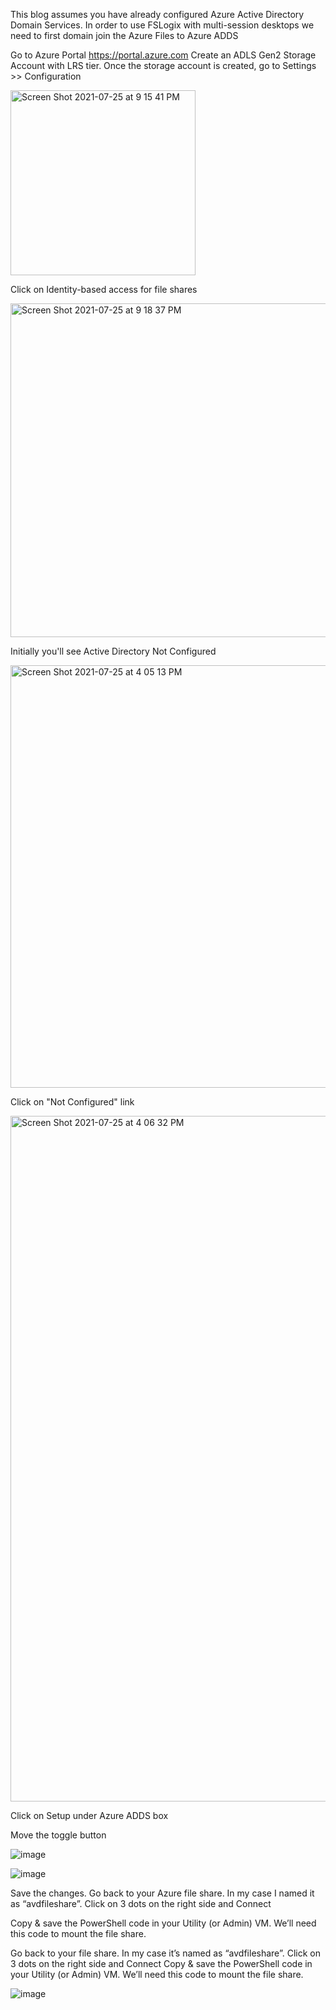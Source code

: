 This blog assumes you have already configured Azure Active Directory Domain Services. 
In order to use FSLogix with multi-session desktops we need to first domain join the Azure Files to Azure ADDS

Go to Azure Portal https://portal.azure.com
Create an ADLS Gen2 Storage Account with LRS tier.
Once the storage account is created, go to Settings >> Configuration

<img width="296" alt="Screen Shot 2021-07-25 at 9 15 41 PM" src="https://user-images.githubusercontent.com/15897803/126932405-08edafdb-65ca-4483-bb54-141035f27186.png">


Click on Identity-based access for file shares

<img width="534" alt="Screen Shot 2021-07-25 at 9 18 37 PM" src="https://user-images.githubusercontent.com/15897803/126932541-1abe5aa0-633f-40f3-bb5f-863dfd123d79.png">

Initially you'll see Active Directory Not Configured

<img width="676" alt="Screen Shot 2021-07-25 at 4 05 13 PM" src="https://user-images.githubusercontent.com/15897803/126932585-74a1dbb7-5b0a-42d5-96ce-b14773a1938d.png">

Click on "Not Configured" link

<img width="1097" alt="Screen Shot 2021-07-25 at 4 06 32 PM" src="https://user-images.githubusercontent.com/15897803/126932665-a21e4067-4d21-4004-906c-929f0bf27aea.png">

Click on Setup under Azure ADDS box

Move the toggle button

![image](https://user-images.githubusercontent.com/15897803/126932833-b9d2ff3f-33a4-4acc-be9d-0dbaa70f9d40.png)


![image](https://user-images.githubusercontent.com/15897803/126932893-3dd0824f-e0ed-4595-802c-5750a7354ff5.png)

Save the changes. 
Go back to your Azure file share. In my case I named it as “avdfileshare”. Click on 3 dots on the right side and Connect

Copy & save the PowerShell code in your Utility (or Admin) VM. We’ll need this code to mount the file share.

Go back to your file share. In my case it’s named as “avdfileshare”. Click on 3 dots on the right side and Connect
Copy & save the PowerShell code in your Utility (or Admin) VM. We’ll need this code to mount the file share.


![image](https://user-images.githubusercontent.com/15897803/126933025-48525f01-1406-4139-9361-712e7853a1a8.png)







